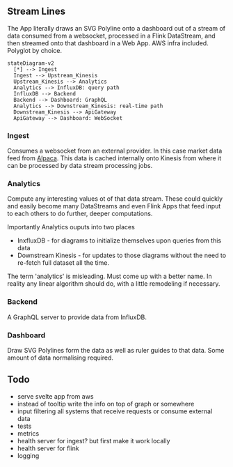 ## Stream Lines

The App literally draws an SVG Polyline onto a dashboard out of a stream of data consumed from a websocket, processed in a Flink DataStream, and then streamed onto that dashboard in a Web App. AWS infra included. Polyglot by choice.

```mermaid
stateDiagram-v2
  [*] --> Ingest
  Ingest --> Upstream_Kinesis
  Upstream_Kinesis --> Analytics
  Analytics --> InfluxDB: query path
  InfluxDB --> Backend
  Backend --> Dashboard: GraphQL
  Analytics --> Downstream_Kinesis: real-time path
  Downstream_Kinesis --> ApiGateway
  ApiGateway --> Dashboard: WebSocket
```

### Ingest

Consumes a websocket from an external provider. In this case market data feed from [Alpaca](https://alpaca.markets/data). This data is cached internally onto Kinesis from where it can be processed by data stream processing jobs.

### Analytics

Compute any interesting values ot of that data stream. These could quickly and easily become many DataStreams and even Flink Apps that feed input to each others to do further, deeper computations.

Importantly Analytics ouputs into two places

- InxfluxDB - for diagrams to initialize themselves upon queries from this data
- Downstream Kinesis - for updates to those diagrams without the need to re-fetch full dataset all the time.

The term 'analytics' is misleading. Must come up with a better name. In reality any linear algorithm should do, with a little remodeling if necessary.

### Backend

A GraphQL server to provide data from InfluxDB.

### Dashboard

Draw SVG Polylines form the data as well as ruler guides to that data. Some amount of data normalising required.

## Todo

- serve svelte app from aws
- instead of tooltip write the info on top of graph or somewhere
- input filtering all systems that receive requests or consume external data
- tests
- metrics
- health server for ingest? but first make it work locally
- health server for flink
- logging
